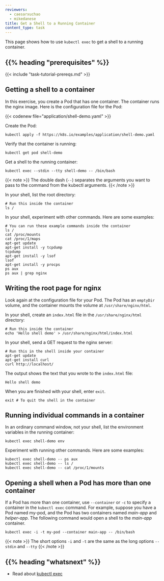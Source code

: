 ```yaml
---
reviewers:
  - caesarxuchao
  - mikedanese
title: Get a Shell to a Running Container
content_type: task
---
```


<!-- overview -->

This page shows how to use `kubectl exec` to get a shell to a
running container.

## {{% heading "prerequisites" %}}

{{< include "task-tutorial-prereqs.md" >}}

<!-- steps -->

## Getting a shell to a container

In this exercise, you create a Pod that has one container. The container
runs the nginx image. Here is the configuration file for the Pod:

{{< codenew file="application/shell-demo.yaml" >}}

Create the Pod:

```shell
kubectl apply -f https://k8s.io/examples/application/shell-demo.yaml
```

Verify that the container is running:

```shell
kubectl get pod shell-demo
```

Get a shell to the running container:

```shell
kubectl exec --stdin --tty shell-demo -- /bin/bash
```

{{< note >}}
The double dash (`--`) separates the arguments you want to pass to the command from the kubectl arguments.
{{< /note >}}

In your shell, list the root directory:

```shell
# Run this inside the container
ls /
```

In your shell, experiment with other commands. Here are
some examples:

```shell
# You can run these example commands inside the container
ls /
cat /proc/mounts
cat /proc/1/maps
apt-get update
apt-get install -y tcpdump
tcpdump
apt-get install -y lsof
lsof
apt-get install -y procps
ps aux
ps aux | grep nginx
```

## Writing the root page for nginx

Look again at the configuration file for your Pod. The Pod
has an `emptyDir` volume, and the container mounts the volume
at `/usr/share/nginx/html`.

In your shell, create an `index.html` file in the `/usr/share/nginx/html`
directory:

```shell
# Run this inside the container
echo 'Hello shell demo' > /usr/share/nginx/html/index.html
```

In your shell, send a GET request to the nginx server:

```shell
# Run this in the shell inside your container
apt-get update
apt-get install curl
curl http://localhost/
```

The output shows the text that you wrote to the `index.html` file:

```
Hello shell demo
```

When you are finished with your shell, enter `exit`.

```shell
exit # To quit the shell in the container
```

## Running individual commands in a container

In an ordinary command window, not your shell, list the environment
variables in the running container:

```shell
kubectl exec shell-demo env
```

Experiment with running other commands. Here are some examples:

```shell
kubectl exec shell-demo -- ps aux
kubectl exec shell-demo -- ls /
kubectl exec shell-demo -- cat /proc/1/mounts
```

<!-- discussion -->

## Opening a shell when a Pod has more than one container

If a Pod has more than one container, use `--container` or `-c` to
specify a container in the `kubectl exec` command. For example,
suppose you have a Pod named my-pod, and the Pod has two containers
named _main-app_ and _helper-app_. The following command would open a
shell to the _main-app_ container.

```shell
kubectl exec -i -t my-pod --container main-app -- /bin/bash
```

{{< note >}}
The short options `-i` and `-t` are the same as the long options `--stdin` and `--tty`
{{< /note >}}

## {{% heading "whatsnext" %}}

- Read about [kubectl exec](/docs/reference/generated/kubectl/kubectl-commands/#exec)
